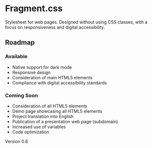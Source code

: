 # Fragment.css
Stylesheet for web pages. Designed without using CSS classes, with a focus on responsiveness and digital accessibility. 

## Roadmap
### Available
- Native support for dark mode
- Responsive design
- Consideration of main HTML5 elements
- Compliance with digital accessibility standards

### Coming Soon
- Consideration of all HTML5 elements
- Demo page showcasing all HTML5 elements
- Project translation into English
- Publication of a presentation web page (subdomain)
- Increased use of variables
- Code optimization

Version 0.6